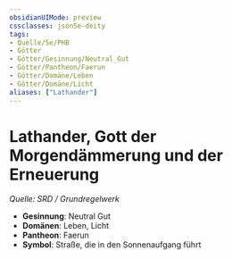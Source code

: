 ```yaml
---
obsidianUIMode: preview
cssclasses: json5e-deity
tags:
- Quelle/5e/PHB
- Götter
- Götter/Gesinnung/Neutral_Gut
- Götter/Pantheon/Faerun
- Götter/Domäne/Leben
- Götter/Domäne/Licht
aliases: ["Lathander"]
---
```

# Lathander, Gott der Morgendämmerung und der Erneuerung
*Quelle: SRD / Grundregelwerk* 

- **Gesinnung**: Neutral Gut
- **Domänen**: Leben, Licht
- **Pantheon**: Faerun
- **Symbol**: Straße, die in den Sonnenaufgang führt